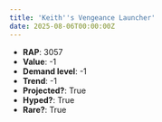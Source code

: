 ```yaml
---
title: 'Keith''s Vengeance Launcher'
date: 2025-08-06T00:00:00Z
---
```

- **RAP**: 3057
- **Value**: -1
- **Demand level**: -1
- **Trend**: -1
- **Projected?**: True
- **Hyped?**: True
- **Rare?**: True

